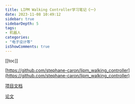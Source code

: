 ```yaml
---
title: LIPM Walking Controller学习笔记《一》
date: 2023-11-08 10:49:12
sidebar: true
sidebarDepth: 5
tags:
- 机器人
categories:
- "电子设计等"
isShowComments: true
---
```


[[toc]]

[https://github.com/stephane-caron/lipm_walking_controller](https://github.com/stephane-caron/lipm_walking_controller)

[项目文档](https://jrl-umi3218.github.io/lipm_walking_controller/doxygen/HEAD/build.html)

[论文](https://hal.science/hal-01875387/document)